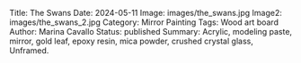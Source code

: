 Title: The Swans
Date: 2024-05-11
Image: images/the_swans.jpg
Image2: images/the_swans_2.jpg
Category: Mirror Painting
Tags: Wood art board
Author: Marina Cavallo
Status: published
Summary: Acrylic, modeling paste, mirror, gold leaf, epoxy resin, mica powder, crushed crystal glass, Unframed. 
